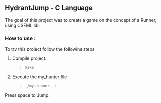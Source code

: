 
## HydrantJump - C Language

The goal of this project was to create a game on the concept of a Runner, using CSFML lib.

### How to use :


To try this project follow the following steps

1. Compile project:
   >  `make`
1. Execute the my_hunter file
   > `./my_runner -i`

Press space to Jump.